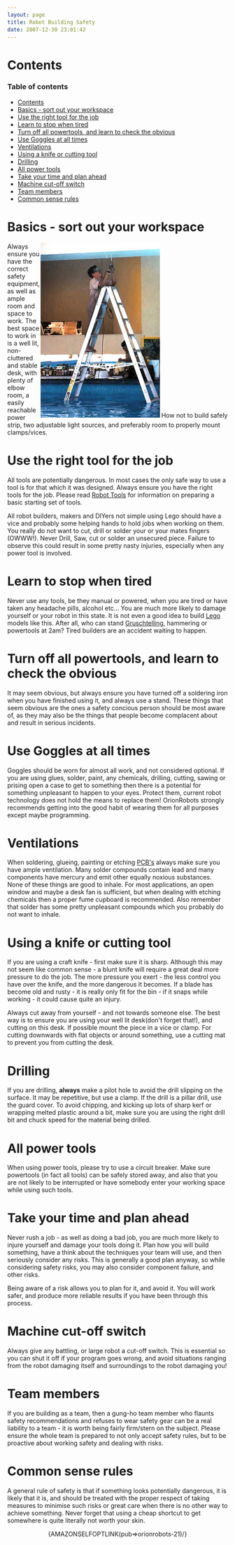```yaml
---
layout: page
title: Robot Building Safety
date: 2007-12-30 23:01:42
---
```

<h1  id="Contents">Contents</h1>
<p><div id="toc"><div id="toctitle"><h3>Table of contents</h3></div><ul class="toc"><li><a class="link" href="#Contents">Contents</a>
</li><li><a class="link" href="#Basics_-_sort_out_your_workspace">Basics - sort out your workspace</a>
</li><li><a class="link" href="#Use_the_right_tool_for_the_job">Use the right tool for the job</a>
</li><li><a class="link" href="#Learn_to_stop_when_tired">Learn to stop when tired</a>
</li><li><a class="link" href="#Turn_off_all_powertools_and_learn_to_check_the_obvious">Turn off all powertools, and learn to check the obvious</a>
</li><li><a class="link" href="#Use_Goggles_at_all_times">Use Goggles at all times</a>
</li><li><a class="link" href="#Ventilations">Ventilations</a>
</li><li><a class="link" href="#Using_a_knife_or_cutting_tool">Using a knife or cutting tool</a>
</li><li><a class="link" href="#Drilling">Drilling</a>
</li><li><a class="link" href="#All_power_tools">All power tools</a>
</li><li><a class="link" href="#Take_your_time_and_plan_ahead">Take your time and plan ahead</a>
</li><li><a class="link" href="#Machine_cut-off_switch">Machine cut-off switch</a>
</li><li><a class="link" href="#Team_members">Team members</a>
</li><li><a class="link" href="#Common_sense_rules">Common sense rules</a>
</li></ul><!--toc--></div>
</p>
<h1  id="Basics_-_sort_out_your_workspace">Basics - sort out your workspace</h1>
<div style=" float: right;"><img class="img-responsive" src="/galleries/gallery-1-common-images/255-safetyguidedonots.jpg"/>
How not to build safely</div>Always ensure you have the correct safety equipment, as well as ample room and space to work. The best space to work in is a well lit, non-cluttered and stable desk, with plenty of elbow room, a easily reachable power strip, two adjustable light sources, and preferably room to properly mount clamps/vices.
<p>
</p>
<h1  id="Use_the_right_tool_for_the_job">Use the right tool for the job</h1>
<p>All tools are potentially dangerous. In most cases the only safe way to use a tool is for that which it was designed. Always ensure you have the right tools for the job. Please read <a class="wiki" href="/wiki/robot_tools.html" title="Tools that are often required to get started in robot building">Robot Tools</a> for information on preparing a basic starting set of tools.
</p>
<p>All robot builders, makers and DIYers not simple using Lego should have a vice and probably some helping hands to hold jobs when working on them. You really do not want to cut, drill or solder your or your mates fingers (OWWW!). Never Drill, Saw, cut or solder an unsecured piece. Failure to observe this could result in some pretty nasty injuries, especially when any power tool is involved.
</p>
<h1  id="Learn_to_stop_when_tired">Learn to stop when tired</h1>
<p>Never use any tools, be they manual or powered, when you are tired or have taken any headache pills, alcohol etc... You are much more likely to damage yourself or your robot in this state. It is not even a good idea to build <a class="wiki" href="/wiki/lego.html" title="The best known construction toy">Lego</a> models like this. After all, who can stand <a class="wiki" href="/wiki/gruschtelling.html" title="Gruschtelling">Gruschtelling</a>, hammering or powertools at 2am? Tired builders are an accident waiting to happen.
</p>
<h1  id="Turn_off_all_powertools_and_learn_to_check_the_obvious">Turn off all powertools, and learn to check the obvious</h1>
<p>It may seem obvious, but always ensure you have turned off a soldering iron when you have finished using it, and always use a stand. These things that seem obvious are the ones a safety concious person should be most aware of, as they may also be the things that people become complacent about and result in serious incidents.
</p>
<h1  id="Use_Goggles_at_all_times">Use Goggles at all times</h1>
<p>Goggles should be worn for almost all work, and not considered optional. If you are using glues, solder, paint, any chemicals, drilling, cutting, sawing or prising open a case to get to something then there is a potential for something unpleasant to happen to your eyes. Protect them, current robot technology does not hold the means to replace them! OrionRobots strongly recommends getting into the good habit of wearing them for all purposes except maybe programming.
</p>
<h1  id="Ventilations">Ventilations</h1>

When soldering, glueing, painting or etching <a class="wiki" href="/wiki/pcb.html" title="Printed Circuit Board">PCB's</a> always make sure you have ample ventilation. Many solder compounds contain lead and many components have mercury and emit other equally noxious substances. None of these things are good to inhale. For most applications, an open window and maybe a desk fan is sufficient, but when dealing with etching chemicals then a proper fume cupboard is recommended. Also remember that solder has some pretty unpleasant compounds which you probably do not want to inhale.

<h1  id="Using_a_knife_or_cutting_tool">Using a knife or cutting tool</h1>

If you are using a craft knife - first make sure it is sharp. Although this may not seem like common sense - a blunt knife will require a great deal more pressure to do the job. The more pressure you exert - the less control you have over the knife, and the more dangerous it becomes. If a blade has become old and rusty - it is really only fit for the bin - if it snaps while working - it could cause quite an injury.

Always cut away from yourself - and not towards someone else. The best way is to ensure you are using your well lit desk(don't forget that!), and cutting on this desk. If possible mount the piece in a vice or clamp. For cutting downwards with flat objects or around something, use a cutting mat to prevent you from cutting the desk.

<h1  id="Drilling">Drilling</h1>

If you are drilling, <strong>always</strong> make a pilot hole to avoid the drill slipping on the surface. It may be repetitive, but use a clamp. If the drill is a pillar drill, use the guard cover. To avoid chipping, and kicking up lots of sharp kerf or wrapping melted plastic around a bit, make sure you are using the right drill bit and chuck speed for the material being drilled.

<h1  id="All_power_tools">All power tools</h1>

When using power tools, please try to use a circuit breaker. Make sure powertools (in fact all tools) can be safely stored away, and also that you are not likely to be interrupted or have somebody enter your working space while using such tools.

<h1  id="Take_your_time_and_plan_ahead">Take your time and plan ahead</h1>

Never rush a job - as well as doing a bad job, you are much more likely to injure yourself and damage your tools doing it. Plan how you will build something, have a think about the techniques your team will use, and then seriously consider any risks. This is generally a good plan anyway, so while considering safety risks, you may also consider component failure, and other risks.

Being aware of a risk allows you to plan for it, and avoid it. You will work safer, and produce more reliable results if you have been through this process.

<h1  id="Machine_cut-off_switch">Machine cut-off switch</h1>

Always give any battling, or large robot a cut-off switch. This is essential so you can shut it off if your program goes wrong, and avoid situations ranging from the robot damaging itself and surroundings to the robot damaging you!

<h1  id="Team_members">Team members</h1>

If you are building as a team, then a gung-ho team member who flaunts safety recommendations and refuses to wear safety gear can be a real liability to a team - it is worth being fairly firm/stern on the subject. Please ensure the whole team is prepared to not only accept safety rules, but to be proactive about working safety and dealing with risks.

<h1  id="Common_sense_rules">Common sense rules</h1>

A general rule of safety is that if something looks potentially dangerous, it is likely that it is, and should be treated with the proper respect of taking measures to minimise such risks or great care when there is no other way to achieve something. Never forget that using a cheap shortcut to get somewhere is quite literally not worth your skin.

<div align="center">{AMAZONSELFOPTLINK(pub=&gt;orionrobots-21)/}</div>
